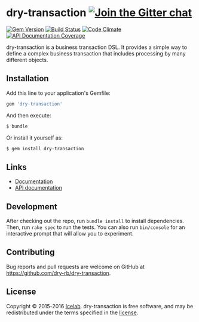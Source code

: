 [gitter]: https://gitter.im/dry-rb/chat
[gem]: https://rubygems.org/gems/dry-transaction
[travis]: https://travis-ci.org/dry-rb/dry-transaction
[code_climate]: https://codeclimate.com/github/dry-rb/dry-transaction
[inch]: http://inch-ci.org/github/dry-rb/dry-transaction

# dry-transaction [![Join the Gitter chat](https://badges.gitter.im/Join%20Chat.svg)][gitter]

[![Gem Version](https://img.shields.io/gem/v/dry-transaction.svg)][gem]
[![Build Status](https://travis-ci.org/dry-rb/dry-transaction.svg?branch=master)][travis]
[![Code Climate](https://img.shields.io/codeclimate/github/dry-rb/dry-transaction.svg)][code_climate]
[![API Documentation Coverage](http://inch-ci.org/github/dry-rb/dry-transaction.svg)][inch]

dry-transaction is a business transaction DSL. It provides a simple way to define a complex business transaction that includes processing by many different objects.

## Installation

Add this line to your application's Gemfile:

```ruby
gem 'dry-transaction'
```

And then execute:

```sh
$ bundle
```

Or install it yourself as:

```sh
$ gem install dry-transaction
```

## Links

* [Documentation](http://dry-rb.org/gems/dry-transaction)
* [API documentation](http://www.rubydoc.info/github/dry-rb/dry-transaction)

## Development

After checking out the repo, run `bundle install` to install dependencies. Then, run
`rake spec` to run the tests. You can also run `bin/console` for an interactive
prompt that will allow you to experiment.

## Contributing

Bug reports and pull requests are welcome on GitHub at <https://github.com/dry-rb/dry-transaction>.

## License

Copyright © 2015-2016 [Icelab](http://icelab.com.au/). dry-transaction is free software, and may be redistributed under the terms specified in the [license](LICENSE.md).
